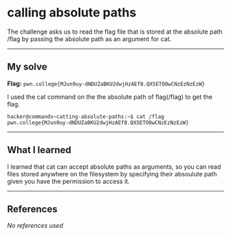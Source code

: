 # calling absolute paths
The challenge asks us to read the flag file that is stored at the absolute path /flag by passing the absolute path as an argument for cat.

***

## My solve
**Flag:** `pwn.college{MJun9uy-dNDUZaBKU2dwjHzAEf8.QX5ETO0wCNzEzNzEzW}`

I used the cat command on the the absolute path of flag(/flag) to get the flag.
```
hacker@commands~catting-absolute-paths:~$ cat /flag
pwn.college{MJun9uy-dNDUZaBKU2dwjHzAEf8.QX5ETO0wCNzEzNzEzW}
```

***

## What I learned
I learned that cat can accept absolute paths as arguments, so you can read files stored anywhere on the filesystem by specifying their absoulute path given you have the permission to access it.

***

## References 
*No references used*